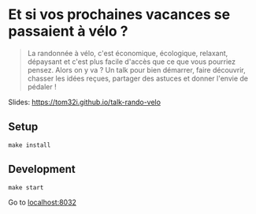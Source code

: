 # Et si vos prochaines vacances se passaient à vélo ?

> La randonnée à vélo, c'est économique, écologique, relaxant, dépaysant et c'est plus facile d'accès que ce que vous pourriez pensez. Alors on y va ?
> Un talk pour bien démarrer, faire découvrir, chasser les idées reçues, partager des astuces et donner l'envie de pédaler !

Slides: https://tom32i.github.io/talk-rando-velo

## Setup

    make install

## Development

    make start

Go to [localhost:8032](http://localhost:8032)

